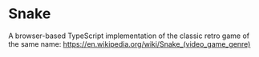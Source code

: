 # Snake
A browser-based TypeScript implementation of the classic retro game of the same name: https://en.wikipedia.org/wiki/Snake_(video_game_genre)
